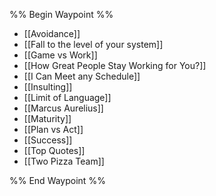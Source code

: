 %% Begin Waypoint %%
- [[Avoidance]]
- [[Fall to the level of your system]]
- [[Game vs Work]]
- [[How Great People Stay Working for You?]]
- [[I Can Meet any Schedule]]
- [[Insulting]]
- [[Limit of Language]]
- [[Marcus Aurelius]]
- [[Maturity]]
- [[Plan vs Act]]
- [[Success]]
- [[Top Quotes]]
- [[Two Pizza Team]]

%% End Waypoint %%